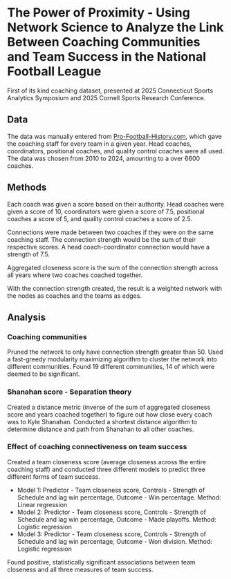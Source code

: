# The Power of Proximity -  Using Network Science to Analyze the Link Between Coaching Communities and Team Success in the National Football League
First of its kind coaching dataset, presented at 2025 Connecticut Sports Analytics Symposium and 2025 Cornell Sports Research Conference.

## Data
The data was manually entered from [Pro-Football-History.com](https://pro-football-history.com/), which gave the coaching staff for every team in a given year. Head coaches, coordinators, positional coaches, and quality control coaches were all used. The data was chosen from 2010 to 2024, amounting to a over 6600 coaches.

## Methods
Each coach was given a score based on their authority. Head coaches were given a score of 10, coordinators were given a score of 7.5, positional coaches a score of 5, and quality control coaches a score of 2.5. 

Connections were made between two coaches if they were on the same coaching staff. The connection strength would be the sum of their respective scores. A head coach-coordinator connection would have a strength of 7.5.

Aggregated closeness score is the sum of the connection strength across all years where two coaches coached together.

With the connection strength created, the result is a weighted network with the nodes as coaches and the teams as edges.

## Analysis
### Coaching communities
Pruned the network to only have connection strength greater than 50. Used a fast-greedy modularity maximizing algorithm to cluster the network into different communities. Found 19 different communities, 14 of which were deemed to be significant.

### Shanahan score - Separation theory
Created a distance metric (inverse of the sum of aggregated closeness score and years coached together) to figure out how close every coach was to Kyle Shanahan. Conducted a shortest distance algorithm to determine distance and path from Shanahan to all other coaches.

### Effect of coaching connectiveness on team success
Created a team closeness score (average closeness across the entire coaching staff) and conducted three different models to predict three different forms of team success.
- Model 1: Predictor - Team closeness score, Controls - Strength of Schedule and lag win percentage, Outcome - Win percentage. Method: Linear regression
- Model 2: Predictor - Team closeness score, Controls - Strength of Schedule and lag win percentage, Outcome - Made playoffs. Method: Logistic regression
- Model 3: Predictor - Team closeness score, Controls - Strength of Schedule and lag win percentage, Outcome - Won division. Method: Logistic regression

Found positive, statistically significant associations between team closeness and all three measures of team success.

